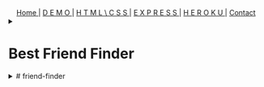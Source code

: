 
<div align="center">
  <span> <a href="#top"> Home </a> </span> | 
  <span> <a href="#intro"> D E M O </a> </span> | 
  <span> <a href="#htss"> H T M L \ C S S </a> </span> | 
  <span> <a href="#express"> E X P R E S S </a> </span> | 
  <span> <a href="#heroku"> H E R O K U </a> </span> | 
  <span> <a href="mailto:jason@rogueathletic.com" target="_blank"> Contact </a> </span>
</div>









<details style="-webkit-appearance: none;" align="center"><summary align="justify"><h1>Best Friend Finder</h1></summary>
  <span><h2>UCSD</h2></span><span><h3>Full Stack Web Dev Assignment 14</h3></span>








<details align="center"><summary align="justify"> D E M O </summary><a href="https://www.youtube.com/watch?v=JHurCXqH6KI">
<img src="https://i.imgur.com/cS1UuUW.png" width="80%">
</a></details>

<details align="center"><summary align="justify"> S E R V E R . J S </summary><p>The server configuration</p> </details>

<details align="center"><summary align="justify"> E X P R E S S . J S </summary>content</details>

<details align="center"><summary align="justify"> H E R O K U </summary>content</details>

<details align="center"><summary align="justify"> C O N T A C T </summary>  <span> <a href="mailto:jason@rogueathletic.com" target="_blank"> Contact </a> </span></details>
</details>


<details><summary>
# friend-finder</summary>
Best friend finder app utilizing API, MYSQL, Jquery, HTML, CSS, Javascript, Heroku, Github and more...
</details>
